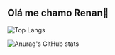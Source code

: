 ## Olá me chamo Renan👋



![Top Langs](https://github-readme-stats.vercel.app/api/top-langs/?username=RenanSsilva1&hide_progress=true)

![Anurag's GitHub stats](https://github-readme-stats.vercel.app/api?username=RenanSsilva1&show_icons=true&theme=midnight-purple)




### 
